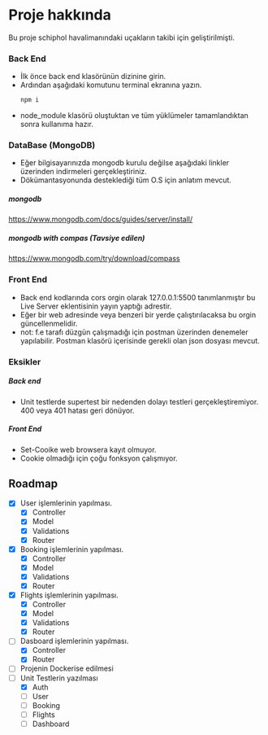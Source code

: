 # Proje hakkında
Bu proje schiphol havalimanındaki uçakların takibi için geliştirilmişti.

### Back End
* İlk önce back end klasörünün dizinine girin.
* Ardından aşağıdaki komutunu terminal ekranına yazın.
  ```sh
  npm i
  ```
* node_module klasörü oluştuktan ve tüm yüklümeler tamamlandıktan sonra kullanıma hazır.

### DataBase (MongoDB) ###
* Eğer bilgisayarınızda mongodb kurulu değilse aşağıdaki linkler üzerinden indirmeleri gerçekleştiriniz.
* Dökümantasyonunda desteklediği tüm O.S için anlatım mevcut.
##### mongodb
https://www.mongodb.com/docs/guides/server/install/
##### mongodb with compas (Tavsiye edilen)
https://www.mongodb.com/try/download/compass

### Front End
* Back end kodlarında cors orgin olarak 127.0.0.1:5500 tanımlanmıştır bu Live Server eklentisinin yayın yaptığı adrestir.
* Eğer bir web adresinde veya benzeri bir yerde çalıştırılacaksa bu orgin güncellenmelidir.
* not: f.e tarafı düzgün çalışmadığı için postman üzerinden denemeler yapılabilir. Postman klasörü içerisinde gerekli olan json dosyası mevcut.

### Eksikler
##### Back end
* Unit testlerde supertest bir nedenden dolayı testleri gerçekleştiremiyor. 400 veya 401 hatası geri dönüyor.

##### Front End
* Set-Cooike web browsera kayıt olmuyor.
* Cookie olmadığı için çoğu fonksyon çalışmıyor.

## Roadmap
  - [x] User işlemlerinin yapılması.
      - [x] Controller
      - [x] Model
      - [x] Validations
      - [x] Router
  - [x] Booking işlemlerinin yapılması.
      - [x] Controller
      - [x] Model
      - [x] Validations
      - [x] Router
  - [x] Flights işlemlerinin yapılması.
      - [x] Controller
      - [x] Model
      - [x] Validations
      - [x] Router
  - [ ] Dasboard işlemlerinin yapılması.
      - [x] Controller
      - [x] Router
  - [ ] Projenin Dockerise edilmesi
  - [ ] Unit Testlerin yazılması
      - [x] Auth
      - [ ] User
      - [ ] Booking
      - [ ] Flights
      - [ ] Dashboard
